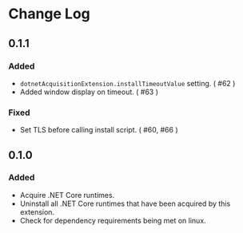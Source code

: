 # Change Log

## 0.1.1

### Added

- `dotnetAcquisitionExtension.installTimeoutValue` setting. ( #62 )
- Added window display on timeout. ( #63 )

### Fixed

- Set TLS before calling install script. ( #60, #66 )

## 0.1.0

### Added

- Acquire .NET Core runtimes.
- Uninstall all .NET Core runtimes that have been acquired by this extension.
- Check for dependency requirements being met on linux.